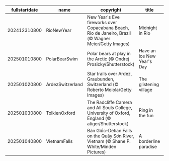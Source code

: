 |fullstartdate|name|copyright|title|image|
|--|--|--|--|--|
202412310800|RioNewYear|New Year's Eve fireworks over Copacabana Beach, Rio de Janeiro, Brazil (© Wagner Meier/Getty Images)|Midnight in Rio|![](/en-US/2025/01/202412310800RioNewYear.jpg)|
202501010800|PolarBearSwim|Polar bears at play in the Arctic (© Ondrej Prosicky/Shutterstock)|Have an ice New Year's Day|![](/en-US/2025/01/202501010800PolarBearSwim.jpg)|
202501020800|ArdezSwitzerland|Star trails over Ardez, Graubunden, Switzerland (© Roberto Moiola/Getty Images)|The glistening village|![](/en-US/2025/01/202501020800ArdezSwitzerland.jpg)|
202501030800|TolkienOxford|The Radcliffe Camera and All Souls College, University of Oxford, England (© atiger/Shutterstock)|Ring in the fun|![](/en-US/2025/01/202501030800TolkienOxford.jpg)|
202501040800|VietnamFalls|Bản Giốc–Detian Falls on the Quây Sơn River, Vietnam (© Shane P. White/Minden Pictures)|A borderline paradise|![](/en-US/2025/01/202501040800VietnamFalls.jpg)|
